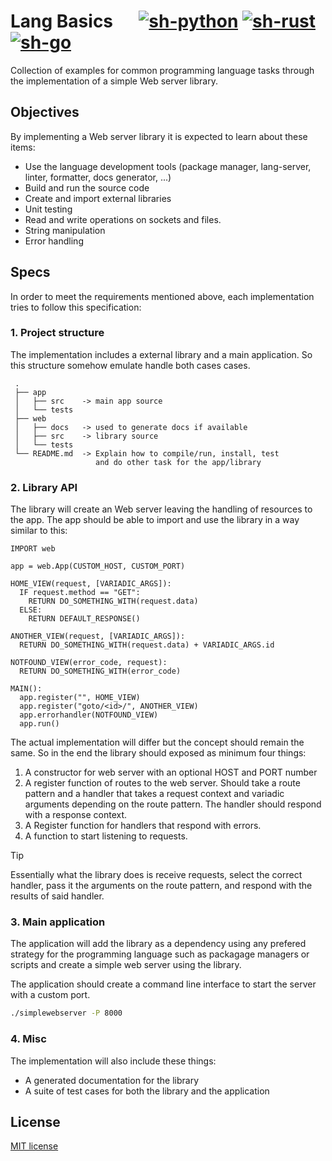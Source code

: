 # Lang Basics &emsp; [![sh-python]][python] [![sh-rust]][rust] [![sh-go]][go]

[sh-python]:https://img.shields.io/badge/Python-3.7-white?style=flat-square&logo=Python&logoColor=white&labelColor=blue
[python]:https://python.org/
[sh-rust]:https://img.shields.io/badge/Rust-1.78.0-white?style=flat-square&logo=Rust&logoColor=white&labelColor=orange
[rust]:https://example.com
[sh-go]:https://img.shields.io/badge/Go-1.22.3-white?style=flat-square&logo=Go&logoColor=white&labelColor=blue
[go]:https://example.com

Collection of examples for common programming language tasks through the
implementation of a simple Web server library.

## Objectives

By implementing a Web server library it is expected to learn about these items:

- Use the language development tools (package manager, lang-server, linter, formatter, docs generator, ...)
- Build and run the source code
- Create and import external libraries
- Unit testing
- Read and write operations on sockets and files.
- String manipulation
- Error handling

## Specs

In order to meet the requirements mentioned above, each implementation tries to follow this specification:

### 1. Project structure

   The implementation includes a external library and a main application. So this structure somehow emulate
   handle both cases cases.

   ```
    .
    ├── app
    │   ├── src    -> main app source
    │   └── tests
    ├── web
    │   ├── docs   -> used to generate docs if available
    │   ├── src    -> library source
    │   └── tests
    └── README.md  -> Explain how to compile/run, install, test
                      and do other task for the app/library
   ```

### 2. Library API

  The library will create an Web server leaving the handling of resources to the app. The app should be
  able to import and use the library in a way similar to this:

  ```
  IMPORT web

  app = web.App(CUSTOM_HOST, CUSTOM_PORT)

  HOME_VIEW(request, [VARIADIC_ARGS]):
    IF request.method == "GET":
      RETURN DO_SOMETHING_WITH(request.data)
    ELSE:
      RETURN DEFAULT_RESPONSE()

  ANOTHER_VIEW(request, [VARIADIC_ARGS]):
    RETURN DO_SOMETHING_WITH(request.data) + VARIADIC_ARGS.id

  NOTFOUND_VIEW(error_code, request):
    RETURN DO_SOMETHING_WITH(error_code)

  MAIN():
    app.register("", HOME_VIEW)
    app.register("goto/<id>/", ANOTHER_VIEW)
    app.errorhandler(NOTFOUND_VIEW)
    app.run()
  ```

  The actual implementation will differ but the concept should remain the same. 
  So in the end the library should exposed as minimum four things:
  
  1. A constructor for web server with an optional HOST and PORT number
  2. A register function of routes to the web server. Should take a route pattern
     and a handler that takes a request context and variadic arguments depending on the route pattern.
     The handler should respond with a response context.
  3. A Register function for handlers that respond with errors.
  4. A function to start listening to requests.

> [!TIP]
> Essentially what the library does is receive requests, select the correct handler, pass it the arguments
> on the route pattern, and respond with the results of said handler.

### 3. Main application

  The application will add the library as a dependency using any prefered strategy for the programming 
  language such as packagage managers or scripts and create a simple web server using the library.

  The application should create a command line interface to start the server with a custom port.

  ```bash
  ./simplewebserver -P 8000
  ```
### 4. Misc

  The implementation will also include these things:

  - A generated documentation for the library
  - A suite of test cases for both the library and the application

## License

[MIT license](./LICENSE)
